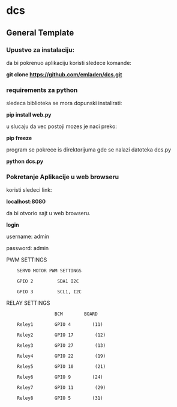 # dcs
## General Template
### Upustvo za instalaciju:
da bi pokrenuo aplikaciju koristi sledece komande:

**git clone https://github.com/emladen/dcs.git**

### requirements za python
sledeca biblioteka se mora dopunski instalirati:

__pip install web.py__

u slucaju da vec postoji mozes je naci preko:

__pip freeze__

program se pokrece is direktorijuma gde se nalazi datoteka dcs.py

__python dcs.py__

### Pokretanje Aplikacije u web browseru
koristi sledeci link: 

**localhost:8080** 

da bi otvorio sajt u web browseru.

**login**

username: admin

password: admin


PWM SETTINGS

        SERVO MOTOR PWM SETTINGS  

        GPIO 2         SDA1 I2C

        GPIO 3         SCL1, I2C




RELAY SETTINGS

                      BCM        BOARD
        
        Reley1        GPIO 4        (11)

        Reley2        GPIO 17        (12)

        Reley3        GPIO 27        (13)

        Reley4        GPIO 22        (19)

        Reley5        GPIO 10        (21)

        Reley6        GPIO 9        (24)

        Reley7        GPIO 11        (29)

        Reley8        GPIO 5        (31)
